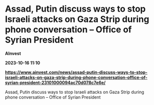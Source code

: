 # Assad, Putin discuss ways to stop Israeli attacks on Gaza Strip during phone conversation – Office of Syrian President
**AInvest**

**2023-10-16 11:10**

**https://www.ainvest.com/news/assad-putin-discuss-ways-to-stop-israeli-attacks-on-gaza-strip-during-phone-conversation-office-of-syrian-president-23101000094ac70d078c7e6e/**

Assad, Putin discuss ways to stop Israeli attacks on Gaza Strip during phone conversation – Office of Syrian President